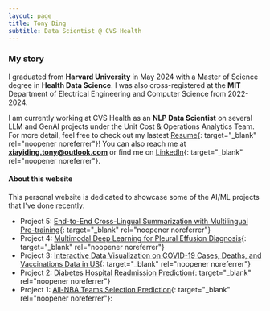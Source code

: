 ```yaml
---
layout: page
title: Tony Ding
subtitle: Data Scientist @ CVS Health
---
```


### My story

I graduated from **Harvard University** in May 2024 with a Master of Science degree in **Health Data Science**. I was also cross-registered at the **MIT** Department of Electrical Engineering and Computer Science from 2022-2024. 

I am currently working at CVS Health as an **NLP Data Scientist** on several LLM and GenAI projects under the Unit Cost & Operations Analytics Team. For more detail, feel free to check out my lastest [Resume](/assets/pdf/Tony_Ding_Resume_Full.pdf){: target="_blank" rel="noopener noreferrer"}! You can also reach me at **xiayiding.tony@outlook.com** or find me on [LinkedIn](https://www.linkedin.com/in/xiayi-tony-ding-abb112177/){: target="_blank" rel="noopener noreferrer"}. 

#### About this website
This personal website is dedicated to showcase some of the AI/ML projects that I've done recently:
- Project 5: [End-to-End Cross-Lingual Summarization with Multilingual Pre-training](https://tony-xiayi-ding.github.io/2024-02-15-End-to-End-Cross-Lingual-Summarization/){: target="_blank" rel="noopener noreferrer"}
- Project 4: [Multimodal Deep Learning for Pleural Effusion Diagnosis](https://tony-xiayi-ding.github.io/2023-05-16-Multimodal-Deep-Learning-For-Pleural-Effusion-Diagnosis/){: target="_blank" rel="noopener noreferrer"}
- Project 3: [Interactive Data Visualization on COVID-19 Cases, Deaths, and Vaccinations Data in US](https://tony-xiayi-ding.github.io/2023-03-09-COVID19-Cases-Deaths-and-Vaccinations-in-US/){: target="_blank" rel="noopener noreferrer"}
- Project 2: [Diabetes Hospital Readmission Prediction](https://tony-xiayi-ding.github.io/2022-12-24-diabetes-readmission/){: target="_blank" rel="noopener noreferrer"} 
- Project 1: [All-NBA Teams Selection Prediction](https://tony-xiayi-ding.github.io/2022-12-17-All-NBA-Teams-Prediction/){: target="_blank" rel="noopener noreferrer"}: 
